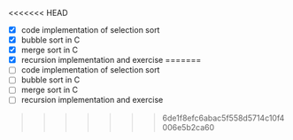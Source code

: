 <<<<<<< HEAD
- [x] code implementation of selection sort
- [x] bubble sort in C
- [x] merge sort in C
- [x] recursion implementation and exercise
=======
- [ ] code implementation of selection sort
- [ ] bubble sort in C
- [ ] merge sort in C
- [ ] recursion implementation and exercise
>>>>>>> 6de1f8efc6abac5f558d5714c10f4006e5b2ca60
